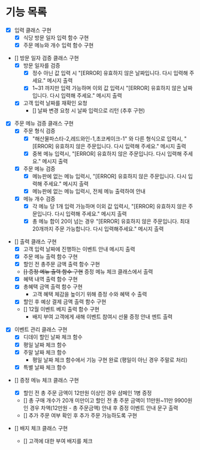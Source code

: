 # 기능 목록

- [X] 입력 클래스 구현
    - [X] 식당 방문 일자 입력 함수 구현
    - [X] 주문 메뉴와 개수 입력 함수 구현
        
- [] 방문 일자 검증 클래스 구현
    - [X] 방문 일자를 검증
        - [X] 정수 아닌 값 입력 시 "[ERROR] 유효하지 않은 날짜입니다. 다시 입력해 주세요." 메시지 출력
        - [X] 1~31 까지만 입력 가능하며 이외 값 입력시 "[ERROR] 유효하지 않은 날짜입니다. 다시 입력해 주세요." 메시지 출력
    - [X] 고객 입력 날짜를 재확인 요청
        - [] 날짜 변경 요청 시 날짜 입력으로 리턴 (추후 구현)

- [X] 주문 메뉴 검증 클래스 구현
    - [X] 주문 형식 검증
        - [X] "해산물파스타-2,레드와인-1,초코케이크-1" 와 다른 형식으로 입력시, "[ERROR] 유효하지 않은 주문입니다. 다시 입력해 주세요." 메시지 출력
        - [X] 중복 메뉴 입력시, "[ERROR] 유효하지 않은 주문입니다. 다시 입력해 주세요." 메시지 출력
    - [X] 주문 메뉴 검증
        - [X] 메뉴판에 없는 메뉴 입력시, "[ERROR] 유효하지 않은 주문입니다. 다시 입력해 주세요." 메시지 출력
        - [X] 메뉴판에 없는 메뉴 입력시, 전체 메뉴 출력하여 안내
    - [X] 메뉴 개수 검증
        - [X] 각 메뉴 당 1개 입력 가능하며 이외 값 입력시, "[ERROR] 유효하지 않은 주문입니다. 다시 입력해 주세요." 메시지 출력
        - [X] 총 메뉴 합이 20이 넘는 경우 "[ERROR] 유효하지 않은 주문입니다. 최대 20개까지 주문 가능합니다. 다시 입력해주세요." 메시지 출력

- [] 출력 클래스 구현
    - [X] 고객 입력 날짜에 진행하는 이벤트 안내 메시지 출력
    - [X] 주문 메뉴 출력 함수 구현
    - [X] 할인 전 총주문 금액 출력 함수 구현
    - ~~[] 증정 메뉴 출력 함수 구현~~ 증정 메뉴 체크 클래스에서 출력
    - [X] 혜택 내역 출력 함수 구현
    - [X] 총혜택 금액 출력 함수 구현
        - 고객 혜택 체감을 높이기 위해 증정 수와 혜택 수 출력
    - [X] 할인 후 예상 결제 금액 출력 함수 구현
    - [] 12월 이벤트 베지 출력 함수 구현
        - 배지 부여 고객에게 새해 이벤트 참여시 선물 증정 안내 멘트 출력

- [X] 이벤트 관리 클래스 구현
    - [X] 디데이 할인 날짜 체크 함수
    - [X] 평일 날짜 체크 함수
    - [X] 주말 날짜 체크 함수 
        - 평일 날짜 체크 함수에서 기능 구현 완료 (평일이 아닌 경우 주말로 처리)
    - [X] 특별 날짜 체크 함수

- [] 증정 메뉴 체크 클래스 구현
    - [X] 할인 전 총 주문 금액이 12만원 이상인 경우 샴페인 1병 증정
    - [] 총 구매 개수가 20개 미만이고 할인 전 총 주문 금액이 11만원~11만 9900원 인 경우 차액(12만원 - 총 주문금액) 안내 후 증정 이벤트 안내 문구 출력
    - [] 추가 주문 여부 확인 후 추가 주문 가능하도록 구현

- [] 배지 체크 클래스 구현
    - [] 고객에 대한 부여 배지를 체크
